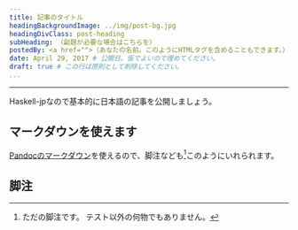 ```yaml
---
title: 記事のタイトル
headingBackgroundImage: ../img/post-bg.jpg
headingDivClass: post-heading
subHeading: （副題が必要な場合はこちらを）
postedBy: <a href="">（あなたの名前。このようにHTMLタグを含めることもできます。）</a>
date: April 29, 2017 # 公開日。仮でよいので埋めてください。
draft: true # この行は原則として削除してください。
...
```

---

Haskell-jpなので基本的に日本語の記事を公開しましょう。

## マークダウンを使えます

[Pandocのマークダウン](http://sky-y.github.io/site-pandoc-jp/users-guide/#pandocs-markdown)を使えるので、脚注なども[^1]このようにいれられます。

## 脚注

[^1]: ただの脚注です。
    テスト以外の何物でもありません。
